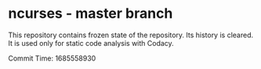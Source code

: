# ncurses - master branch

This repository contains frozen state of the repository.
Its history is cleared. It is used only for static code
analysis with Codacy.

Commit Time: 1685558930